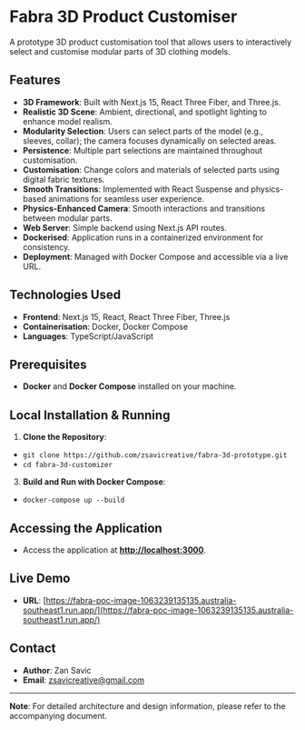 # Fabra 3D Product Customiser

A prototype 3D product customisation tool that allows users to interactively select and customise modular parts of 3D clothing models.

## Features

- **3D Framework**: Built with Next.js 15, React Three Fiber, and Three.js.
- **Realistic 3D Scene**: Ambient, directional, and spotlight lighting to enhance model realism.
- **Modularity Selection**: Users can select parts of the model (e.g., sleeves, collar); the camera focuses dynamically on selected areas.
- **Persistence**: Multiple part selections are maintained throughout customisation.
- **Customisation**: Change colors and materials of selected parts using digital fabric textures.
- **Smooth Transitions**: Implemented with React Suspense and physics-based animations for seamless user experience.
- **Physics-Enhanced Camera**: Smooth interactions and transitions between modular parts.
- **Web Server**: Simple backend using Next.js API routes.
- **Dockerised**: Application runs in a containerized environment for consistency.
- **Deployment**: Managed with Docker Compose and accessible via a live URL.

## Technologies Used

- **Frontend**: Next.js 15, React, React Three Fiber, Three.js
- **Containerisation**: Docker, Docker Compose
- **Languages**: TypeScript/JavaScript

## Prerequisites

- **Docker** and **Docker Compose** installed on your machine.

## Local Installation & Running

1.  **Clone the Repository**:

- `git clone https://github.com/zsavicreative/fabra-3d-prototype.git`
- `cd fabra-3d-customizer`

3.  **Build and Run with Docker Compose**:

- `docker-compose up --build`

## Accessing the Application

- Access the application at **[http://localhost:3000](http://localhost:3000)**.

## Live Demo

- **URL**: [https://fabra-poc-image-1063239135135.australia-southeast1.run.app/](https://fabra-poc-image-1063239135135.australia-southeast1.run.app/)

## Contact

- **Author**: Zan Savic
- **Email**: zsavicreative@gmail.com

---

**Note**: For detailed architecture and design information, please refer to the accompanying document.

